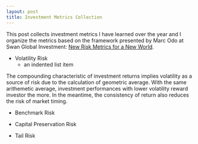 ```yaml
---
layout: post
title: Investment Metrics Collection
---
```


This post collects investment metrics I have learned over the year and I organize the metrics based on the framework presented by Marc Odo at Swan Global Investment: [New Risk Metrics for a New World](https://www.swanglobalinvestments.com/advisor/wp-content/uploads/2018/06/white-paper-new-risk-metrics-for-a-new-world-swan-global-investments.pdf).

+ Volatility Risk
  - an indented list item

The compounding characteristic of investment returns implies volatility as a source of risk due to the calculation of geometric average. With the same arithemetic average, investment performances with lower volatility reward investor the more. In the meantime, the consistency of return also reduces the risk of market timing.



- Benchmark Risk



- Capital Preservation Risk



- Tail Risk
